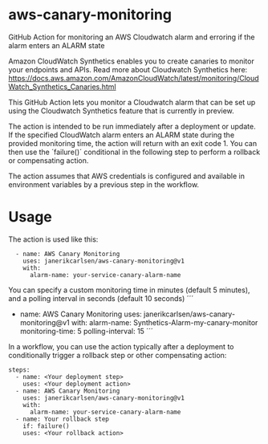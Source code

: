 # aws-canary-monitoring
GitHub Action for monitoring an AWS Cloudwatch alarm and erroring if the alarm enters an ALARM state

Amazon CloudWatch Synthetics enables you to create canaries to monitor your endpoints and APIs. Read more about Cloudwatch Synthetics here: https://docs.aws.amazon.com/AmazonCloudWatch/latest/monitoring/CloudWatch_Synthetics_Canaries.html

This GitHub Action lets you monitor a Cloudwatch alarm that can be set up using the Cloudwatch Synthetics feature that is currently in preview. 

The action is intended to be run immediately after a deployment or update. 
If the specified CloudWatch alarm enters an ALARM state during the provided monitoring time, the action will return with an exit code 1. 
You can then use the ´failure()´ conditional in the following step to perform a rollback or compensating action.

The action assumes that AWS credentials is configured and available in environment variables by a previous step in the workflow. 

# Usage
The action is used like this:

```
  - name: AWS Canary Monitoring
    uses: janerikcarlsen/aws-canary-monitoring@v1
    with:
      alarm-name: your-service-canary-alarm-name
```

You can specify a custom monitoring time in minutes (default 5 minutes), and a polling interval in seconds (default 10 seconds)
´´´
  - name: AWS Canary Monitoring
    uses: janerikcarlsen/aws-canary-monitoring@v1
    with:
      alarm-name: Synthetics-Alarm-my-canary-monitor
      monitoring-time: 5
      polling-interval: 15
´´´

In a workflow, you can use the action typically after a deployment to conditionally trigger a rollback step or other compensating action:

```
steps:
  - name: <Your deployment step>
    uses: <Your deployment action>
  - name: AWS Canary Monitoring
    uses: janerikcarlsen/aws-canary-monitoring@v1
    with:
      alarm-name: your-service-canary-alarm-name
  - name: Your rollback step
    if: failure()
    uses: <Your rollback action>
```